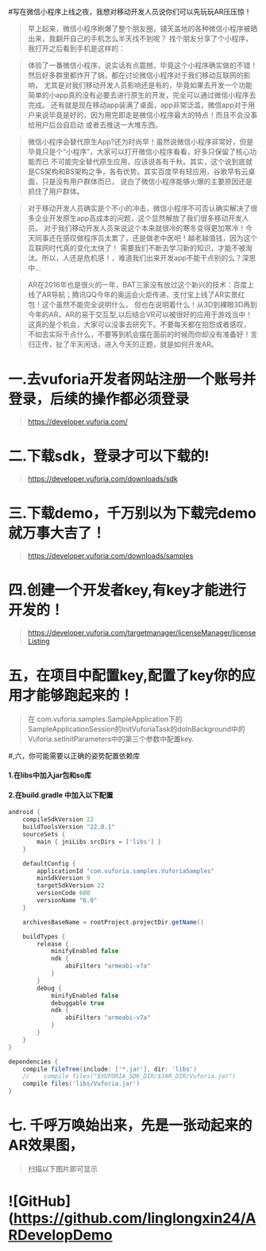 #写在微信小程序上线之夜，我想对移动开发人员说你们可以先玩玩AR压压惊！

>早上起来，微信小程序刷爆了整个朋友圈，铺天盖地的各种微信小程序被晒出来，我翻开自己的手机怎么半天找不到呢？
找个朋友分享了个小程序，我打开之后看到手机是这样的：

[](https://github.com/linglongxin24/ARDevelopDemo/blob/master/screenshots/%E5%BE%AE%E4%BF%A1%E5%B0%8F%E7%A8%8B%E5%BA%8F%E5%85%A5%E5%8F%A3.jpg?raw=true)
[](https://github.com/linglongxin24/ARDevelopDemo/blob/master/screenshots/%E5%BE%AE%E4%BF%A1%E5%B0%8F%E7%A8%8B%E5%BA%8F%E5%88%97%E8%A1%A8.jpg?raw=true)


>体验了一番微信小程序，说实话有点震撼，毕竟这个小程序确实做的不错！然后好多群里都炸开了锅，都在讨论微信小程序对于我们移动互联网的影响，
尤其是对我们移动开发人员影响还是有的，毕竟如果去开发一个功能简单的小app真的没有必要去进行原生的开发，完全可以通过微信小程序去完成。
还有就是现在移动app装满了桌面，app非常泛滥，微信app对于用户来说毕竟是好的，因为用完即走是微信小程序最大的特点！而且不会没事给用户后台自启动
或者去推送一大堆东西。

>微信小程序会替代原生App?还为时尚早！虽然说微信小程序非常好，但是毕竟只是个“小程序”，大家可以打开微信小程序看看，好多只保留了核心功能而已
不可能完全替代原生应用，应该说各有千秋。其实，这个说到底就是CS架构和BS架构之争，各有优势。其实百度早有轻应用，谷歌早有云桌面，只是没有用户群体而已，
说白了微信小程序能够火爆的主要原因还是抓住了用户群体。

>对于移动开发人员确实是个不小的冲击，微信小程序不可否认确实解决了很多企业开发原生app高成本的问题，这个显然解放了我们很多移动开发人员。
对于我们移动开发人员来说这个本来就很冷的寒冬变得更加寒冷！今天同事还在感叹做程序员太累了，还是做老中医吧！越老越值钱，因为这个互联网时代真的变化太快了！
需要我们不断去学习新的知识，才能不被淘汰。所以，人还是危机感！，难道我们出来开发app不能干点别的么？深思中...

> AR在2016年也是很火的一年，BAT三家没有放过这个新兴的技术：百度上线了AR导航；腾讯QQ今年的奥运会火炬传递，支付宝上线了AR实景红包！这个虽然不能完全说明什么，
但也在说明着什么！从3D到裸眼3D再到今年的AR，AR的易于交互型,以后结合VR可以被很好的应用于游戏当中！这真的是个机会，大家可以没事去研究下。不要每天都在抱怨或者感叹，
不如去实际干点什么，不要等到机会摆在面前的时候而你却没有准备好！言归正传，扯了半天闲话，进入今天的正题，就是如何开发AR。

# 一.去vuforia开发者网站注册一个账号并登录，后续的操作都必须登录

>https://developer.vuforia.com/

[](https://github.com/linglongxin24/ARDevelopDemo/blob/master/screenshots/vuforia_develop.png?raw=true)

# 二.下载sdk，登录才可以下载的!

>https://developer.vuforia.com/downloads/sdk

[](https://github.com/linglongxin24/ARDevelopDemo/blob/master/screenshots/sdk.png?raw=true)

# 三.下载demo，千万别以为下载完demo就万事大吉了！

>https://developer.vuforia.com/downloads/samples

[](https://github.com/linglongxin24/ARDevelopDemo/blob/master/screenshots/demo.png?raw=true)

# 四.创建一个开发者key,有key才能进行开发的！

>https://developer.vuforia.com/targetmanager/licenseManager/licenseListing

[](https://github.com/linglongxin24/ARDevelopDemo/blob/master/screenshots/add_key.png?raw=true)
[](https://github.com/linglongxin24/ARDevelopDemo/blob/master/screenshots/add_key2.png?raw=true)
[](https://github.com/linglongxin24/ARDevelopDemo/blob/master/screenshots/add_key3.png?raw=true)
[](https://github.com/linglongxin24/ARDevelopDemo/blob/master/screenshots/add_key4.png?raw=true)

# 五，在项目中配置key,配置了key你的应用才能够跑起来的！

>在 com.vuforia.samples.SampleApplication下的SampleApplicationSession的InitVuforiaTask的doInBackground中的
 Vuforia.setInitParameters中的第三个参数中配置key.

[](https://github.com/linglongxin24/ARDevelopDemo/blob/master/screenshots/config_key.png?raw=true)

#,六，你可能需要以正确的姿势配置依赖库

#### 1.在libs中加入jar包和so库
[](https://github.com/linglongxin24/ARDevelopDemo/blob/master/screenshots/jnilibs.png?raw=true)

#### 2.在build.gradle 中加入以下配置

```gradle
android {
    compileSdkVersion 22
    buildToolsVersion "22.0.1"
    sourceSets {
        main { jniLibs.srcDirs = ['libs'] }
    }

    defaultConfig {
        applicationId "com.vuforia.samples.VuforiaSamples"
        minSdkVersion 9
        targetSdkVersion 22
        versionCode 600
        versionName "6.0"
    }

    archivesBaseName = rootProject.projectDir.getName()

    buildTypes {
        release {
            minifyEnabled false
            ndk {
                abiFilters "armeabi-v7a"
            }
        }
        debug {
            minifyEnabled false
            debuggable true
            ndk {
                abiFilters "armeabi-v7a"
            }
        }
    }
}

dependencies {
    compile fileTree(include: ['*.jar'], dir: 'libs')
    //    compile files("$VUFORIA_SDK_DIR/$JAR_DIR/Vuforia.jar")
    compile files('libs/Vuforia.jar')
}
```

# 七. 千呼万唤始出来，先是一张动起来的AR效果图，

>扫描以下图片即可显示

[](https://github.com/linglongxin24/ARDevelopDemo/blob/master/media/chips.jpg?raw=true)
[](https://github.com/linglongxin24/ARDevelopDemo/blob/master/screenshots/AR%E6%95%88%E6%9E%9C%E5%9B%BE.png?raw=true)

# ![GitHub](https://github.com/linglongxin24/ARDevelopDemo